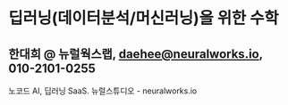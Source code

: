 # 딥러닝(데이터분석/머신러닝)을 위한 수학
## 한대희 @ 뉴럴웍스랩, daehee@neuralworks.io,  010-2101-0255
노코드 AI, 딥러닝 SaaS. 뉴럴스튜디오 - neuralworks.io




